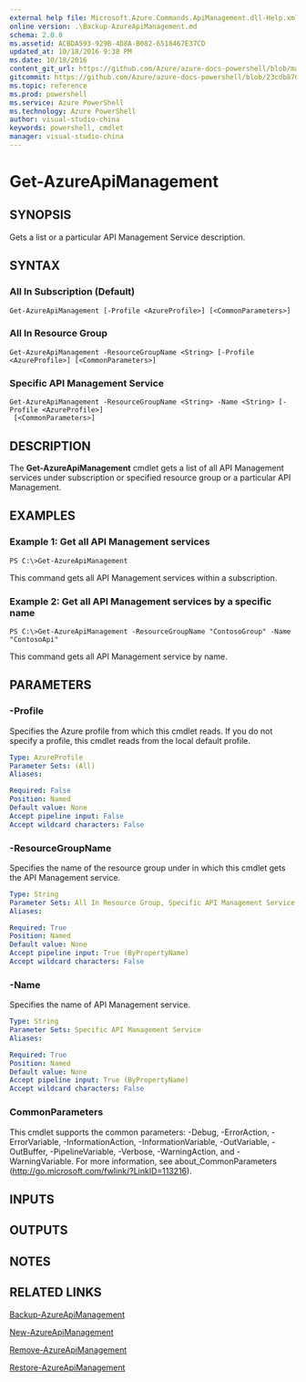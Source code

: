 ```yaml
---
external help file: Microsoft.Azure.Commands.ApiManagement.dll-Help.xml
online version: .\Backup-AzureApiManagement.md
schema: 2.0.0
ms.assetid: ACBDA593-929B-4D8A-B082-6518467E37CD
updated_at: 10/18/2016 9:38 PM
ms.date: 10/18/2016
content_git_url: https://github.com/Azure/azure-docs-powershell/blob/master/azureps-cmdlets-docs/ResourceManager/AzureRM.ApiManagement/v0.9.8/Get-AzureApiManagement.md
gitcommit: https://github.com/Azure/azure-docs-powershell/blob/23cdb8705d4ab9807c0e21b238f3b134a7d49c7d/azureps-cmdlets-docs/ResourceManager/AzureRM.ApiManagement/v0.9.8/Get-AzureApiManagement.md
ms.topic: reference
ms.prod: powershell
ms.service: Azure PowerShell
ms.technology: Azure PowerShell
author: visual-studio-china
keywords: powershell, cmdlet
manager: visual-studio-china
---
```


# Get-AzureApiManagement

## SYNOPSIS
Gets a list or a particular API Management Service description.

## SYNTAX

### All In Subscription (Default)
```
Get-AzureApiManagement [-Profile <AzureProfile>] [<CommonParameters>]
```

### All In Resource Group
```
Get-AzureApiManagement -ResourceGroupName <String> [-Profile <AzureProfile>] [<CommonParameters>]
```

### Specific API Management Service
```
Get-AzureApiManagement -ResourceGroupName <String> -Name <String> [-Profile <AzureProfile>]
 [<CommonParameters>]
```

## DESCRIPTION
The **Get-AzureApiManagement** cmdlet gets a list of all API Management services under subscription or specified resource group or a particular API Management.

## EXAMPLES

### Example 1: Get all API Management services
```
PS C:\>Get-AzureApiManagement
```

This command gets all API Management services within a subscription.

### Example 2: Get all API Management services by a specific name
```
PS C:\>Get-AzureApiManagement -ResourceGroupName "ContosoGroup" -Name "ContosoApi"
```

This command gets all API Management service by name.

## PARAMETERS

### -Profile
Specifies the Azure profile from which this cmdlet reads.
If you do not specify a profile, this cmdlet reads from the local default profile.

```yaml
Type: AzureProfile
Parameter Sets: (All)
Aliases: 

Required: False
Position: Named
Default value: None
Accept pipeline input: False
Accept wildcard characters: False
```

### -ResourceGroupName
Specifies the name of the resource group under in which this cmdlet gets the API Management service.

```yaml
Type: String
Parameter Sets: All In Resource Group, Specific API Management Service
Aliases: 

Required: True
Position: Named
Default value: None
Accept pipeline input: True (ByPropertyName)
Accept wildcard characters: False
```

### -Name
Specifies the name of API Management service.

```yaml
Type: String
Parameter Sets: Specific API Management Service
Aliases: 

Required: True
Position: Named
Default value: None
Accept pipeline input: True (ByPropertyName)
Accept wildcard characters: False
```

### CommonParameters
This cmdlet supports the common parameters: -Debug, -ErrorAction, -ErrorVariable, -InformationAction, -InformationVariable, -OutVariable, -OutBuffer, -PipelineVariable, -Verbose, -WarningAction, and -WarningVariable. For more information, see about_CommonParameters (http://go.microsoft.com/fwlink/?LinkID=113216).

## INPUTS

## OUTPUTS

## NOTES

## RELATED LINKS

[Backup-AzureApiManagement](.\Backup-AzureApiManagement.md)

[New-AzureApiManagement](.\New-AzureApiManagement.md)

[Remove-AzureApiManagement](.\Remove-AzureApiManagement.md)

[Restore-AzureApiManagement](.\Restore-AzureApiManagement.md)


